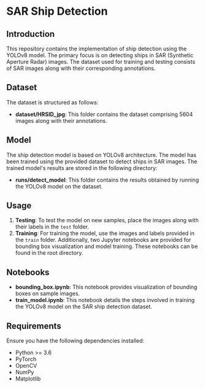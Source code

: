 # SAR Ship Detection

## Introduction
This repository contains the implementation of ship detection using the YOLOv8 model. The primary focus is on detecting ships in SAR (Synthetic Aperture Radar) images. The dataset used for training and testing consists of SAR images along with their corresponding annotations.

## Dataset
The dataset is structured as follows:
- **dataset/HRSID_jpg**: This folder contains the dataset comprising 5604 images along with their annotations.

## Model
The ship detection model is based on YOLOv8 architecture. The model has been trained using the provided dataset to detect ships in SAR images. The trained model's results are stored in the following directory:

- **runs/detect_model**: This folder contains the results obtained by running the YOLOv8 model on the dataset.

## Usage
1. **Testing**: To test the model on new samples, place the images along with their labels in the `test` folder.
2. **Training**: For training the model, use the images and labels provided in the `train` folder. Additionally, two Jupyter notebooks are provided for bounding box visualization and model training. These notebooks can be found in the root directory.

## Notebooks
- **bounding_box.ipynb**: This notebook provides visualization of bounding boxes on sample images.
- **train_model.ipynb**: This notebook details the steps involved in training the YOLOv8 model on the SAR ship detection dataset.

## Requirements
Ensure you have the following dependencies installed:
- Python >= 3.6
- PyTorch
- OpenCV
- NumPy
- Matplotlib


